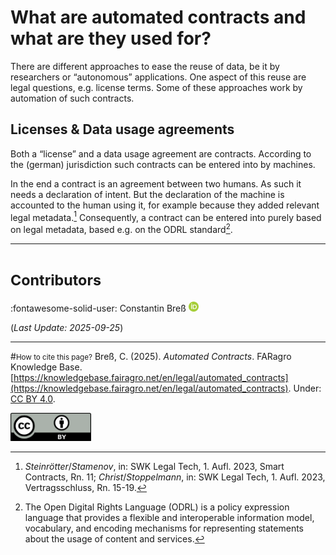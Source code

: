 # What are automated contracts and what are they used for?

There are different approaches to ease the reuse of data, be it by researchers or “autonomous” applications. One aspect of this reuse are legal questions, e.g. license terms. Some of these approaches work by automation of such contracts.

## Licenses & Data usage agreements

Both a “license” and a data usage agreement are contracts.
According to the (german) jurisdiction such contracts can be entered into by machines.

In the end a contract is an agreement between two humans.
As such it needs a declaration of intent.
But the declaration of the machine is accounted to the human using it, for example because they added relevant legal metadata.[^1]
Consequently, a contract can be entered into purely based on legal metadata, based e.g. on the ODRL standard[^2]. 


[^1]: *Steinrötter*/*Stamenov*, in: SWK Legal Tech, 1. Aufl. 2023, Smart Contracts, Rn. 11; *Christ*/*Stoppelmann*, in: SWK Legal Tech, 1. Aufl. 2023, Vertragsschluss, Rn. 15-19.

[^2]: The Open Digital Rights Language (ODRL) is a policy expression language that provides a flexible and interoperable information model, vocabulary, and encoding mechanisms for representing statements about the usage of content and services.



---
# <small>Contributors</small>
:fontawesome-solid-user: Constantin Breß [![ORCID icon](../images/ORCID-iD_icon_16x16.png)](https://orcid.org/0000-0002-2133-1541)

(*Last Update: 2025-09-25*)

---
#<small>How to cite this page?</small>
Breß, C. (2025). *Automated Contracts*. FARagro Knowledge Base. [https://knowledgebase.fairagro.net/en/legal/automated_contracts](https://knowledgebase.fairagro.net/en/legal/automated_contracts). Under: [CC BY 4.0](https://creativecommons.org/licenses/by/4.0/).  

[![CC BY Logo](../images/cc-by.png)](https://creativecommons.org/licenses/by/4.0/)
